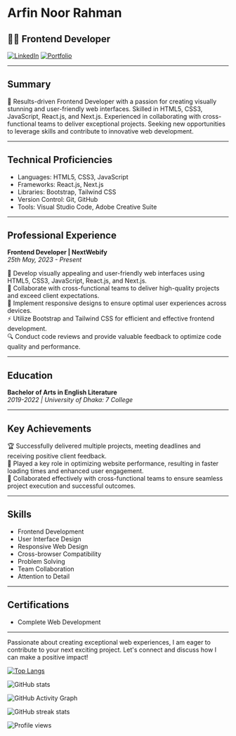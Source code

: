  # Arfin Noor Rahman

## 👨‍💻 Frontend Developer 

[![LinkedIn](https://img.shields.io/badge/LinkedIn-arfinnoorrahman-blue.svg)]([www.linkedin.com/in/arfinnoorrahman](https://www.linkedin.com/in/arfinnoorrahman))
[![Portfolio](https://img.shields.io/badge/Portfolio-arfinsplanet.com-green.svg)]([https://www.arfinsplanet.com](https://arfins-planet.vercel.app/))

---

## Summary

🚀 Results-driven Frontend Developer with a passion for creating visually stunning and user-friendly web interfaces. Skilled in HTML5, CSS3, JavaScript, React.js, and Next.js. Experienced in collaborating with cross-functional teams to deliver exceptional projects. Seeking new opportunities to leverage skills and contribute to innovative web development.

---

## Technical Proficiencies

- Languages: HTML5, CSS3, JavaScript
- Frameworks: React.js, Next.js
- Libraries: Bootstrap, Tailwind CSS
- Version Control: Git, GitHub
- Tools: Visual Studio Code, Adobe Creative Suite

---

## Professional Experience

**Frontend Developer | NextWebify** \
*25th May, 2023 - Present*

🔧 Develop visually appealing and user-friendly web interfaces using HTML5, CSS3, JavaScript, React.js, and Next.js. \
🤝 Collaborate with cross-functional teams to deliver high-quality projects and exceed client expectations. \
📱 Implement responsive designs to ensure optimal user experiences across devices. \
⚡ Utilize Bootstrap and Tailwind CSS for efficient and effective frontend development. \
🔍 Conduct code reviews and provide valuable feedback to optimize code quality and performance.

---

## Education

**Bachelor of Arts in English Literature** \
*2019-2022 | University of Dhaka: 7 College*

---

## Key Achievements

🏆 Successfully delivered multiple projects, meeting deadlines and receiving positive client feedback. \
🚀 Played a key role in optimizing website performance, resulting in faster loading times and enhanced user engagement. \
🤝 Collaborated effectively with cross-functional teams to ensure seamless project execution and successful outcomes.

---

## Skills

- Frontend Development
- User Interface Design
- Responsive Web Design
- Cross-browser Compatibility
- Problem Solving
- Team Collaboration
- Attention to Detail

---

## Certifications

- Complete Web Development 

---

Passionate about creating exceptional web experiences, I am eager to contribute to your next exciting project. Let's connect and discuss how I can make a positive impact!
 

[![Top Langs](https://github-readme-stats.vercel.app/api/top-langs/?username=arfin-web)](https://github.com/anuraghazra/github-readme-stats)

![GitHub stats](https://github-readme-stats.vercel.app/api?username=arfin-web&show_icons=true)  

![GitHub Activity Graph](https://activity-graph.herokuapp.com/graph?username=arfin-web)  

![GitHub streak stats](https://github-readme-streak-stats.herokuapp.com/?user=arfin-web)  

![Profile views](https://gpvc.arturio.dev/arfin-web)  
